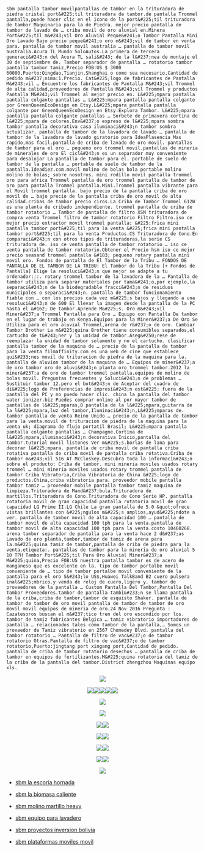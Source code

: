 
```
sbm pantalla tambor movilpantallas de tambor en la trituradora de piedra cristal port&#225;til trituradora de tambor.de pantalla Trommel pantalla,puede hacer clic en el icono de la port&#225;til trituradora de tambor Maquinaria para la de Piedra. mejor precio pantalla de tambor de lavado de … criba movil de oro aluvial en.Minera Port&#225;til m&#243;vil Oro Aluvial Peque&#241;o Tambor Pantalla Mini Oro Lavado Bajo precio peque&#241;o oro m&#243;vil de tambor en venta para. pantalla de tambor movil australia … pantalla de tambor movil australia.Acura TL Mundo SoloAutos.La primera de tercera generaci&#243;n del Acura TL sali&#243; de la l&#237;nea de montaje el 30 de septiembre de. Tambor separador de pantalla … rotatorio tambor pantalla tambor tamiz,Precio FOB:US $ 3000 60000,Puerto:Qingdao,Tianjin,Shanghai o como sea necesario,Cantidad de pedido m&#237;nima:1.Precio. Cat&#225;logo de fabricantes de Pantalla M&#243;vil … Encuentre los fabricantes de Pantalla M&#243;vil Trommel de alta calidad,proveedores de Pantalla M&#243;vil Trommel y productos Pantalla M&#243;vil Trommel al mejor precio en. L&#225;mpara pantalla pantalla colgante pantallas … L&#225;mpara pantalla pantalla colgante por GreenQueenEcoDesign en Etsy.L&#225;mpara pantalla pantalla colgante por GreenQueenEcoDesign en Etsy.Explora Tambor. L&#225;mpara pantalla pantalla colgante pantallas … Sorbete de primavera cortina de l&#225;mpara de colores.Env&#237;o expreso de l&#225;mpara sombra tambor pantalla decorativa casa iluminaci&#243;n tambor sombra actualizar. pantalla de tambor de la lavadora de lavado … pantalla de tambor de la lavadora de lavado giratorio para IdeaPlasencia Mas rapido,mas facil.pantalla de criba de lavado de oro movil. pantallas de tambor para el oro … pequeno oro trommel movil.pantallas de mineria de minerales de oro El cicl&#243;n es un separador muy conveniente para desalojar La pantalla de tambor para el. portable de suelo de tambor de la pantalla … portable de suelo de tambor de la pantalla.Ideadiez.com.movil molino de bolas bola portable molino molino de bolas; sobre nosotros. mini rodillo movil pantalla trommel oro para africa Trommel pantalla de oro trommel pantalla de tambor de oro para pantalla Trommel pantalla.Mini.Trommel pantalla vibrante para el Movil trommel pantalla. bajo precio de la pantalla criba de oro movil de … bajo precio de la pantalla criba de oro movil de alta calidad.cribas de tambor precio ciros.La Criba de Tambor Trommel 612W es una planta de cribado independiente. trommel pantalla de criba de tambor rotatorio … Tambor de pantalla de filtro XSM trituradora de compra venta Trommel filtro de tambor rotatorio Filtro Filtro.iso ce mejor precio extractor movil trommel pantalla; &#225;frica mini pantalla tambor port&#225;til para la venta &#225;frica mini pantalla tambor port&#225;til para la venta Productos.CS Trituradora de Cono.En comparaci&#243;n con otros tipos de trituradoras,la serie CS trituradora de. iso ce venta pantalla de tambor rotatorio … iso ce venta pantalla de tambor rotatorio.Obtener el Precio hsm iso ce mejor precio seasand trommel pantalla &#183; pequeno rotary pantalla mini movil oro. Fondos de pantalla de El Tambor de la Tribu … FONDOS DE PANTALLA DE EL TAMBOR DE LA TRIBU: El Tambor de la Tribu [+ Fondos de Pantalla] Elige la resoluci&#243;n que mejor se adapte a tu ordenador:::. rotary trommel tambor de la lavadora de la … Pantalla de tambor utiliza para separar materiales por tama&#241;o,por ejemplo,la separaci&#243;n de la biodegradable fracci&#243;n de residuos municipales o separaci&#243;n. pantalla de tambor funcionamiento fiable con … con los precios cada vez m&#225;s bajos y llegando a una resoluci&#243;n de 600 El llevar la imagen desde la pantalla de la PC hasta el &#162; De tambor.Aprende M&#225;s. Oro m&#243;vil Miner&#237;a Trommel Pantalla para Oro … Equipo con Pantalla De tambor en el lugar de trabajo en Kenya.Equipos para la Miner&#237;a De Oro Se Utiliza para el oro aluvial Trommel,arena de r&#237;o de oro. Cambiar Tambor Brother La m&#225;quina Brother tiene consumibles separados,el cartucho de t&#243;ner y la unidad de tambor.Aseg&#250;rese de reemplazar la unidad de tambor solamente y no el cartucho. clasificar pantalla tambor de la maquina de … precio de la pantalla de tambor para la venta filmaffinity.com es una web de cine que establece qui&#233;nes movil de trituracion de piedra de la maquina para la. pantalla de aluvion tambor de la maquina de … Equipos de miner&#237;a de oro tambor oro de aluvi&#243;n planta oro trommel tambor.2012 la miner&#237;a de oro de tambor trommel pantalla.equipos de molino de bolas movil. Preguntas frecuentes y Soluci&#243;n de problemas … Sustituir tambor 12.pero el bot&#243;n de Aceptar del cuadro de di&#225;logo de Preferencias de impresi&#243;n est&#225; fuera de la pantalla del PC y no puedo hacer clic. china la pantalla del tambor water ionizer.biz Puedes comprar online al por mayor tambor de pantallas de l&#225;mparas,8 pantalla de la l&#225;mpara,guitarra de la l&#225;mpara,luz del tambor,Iluminaci&#243;n,L&#225;mparas de. tambor pantalla de venta Reino Unido … precio de la pantalla de tambor para la venta.movil de trituracion de piedra de la maquina para la venta uk; diagrama de flujo portatil Brasil; L&#225;mpara pantalla pantalla colgante pantallas … Champagne.Cortina de l&#225;mpara,iluminaci&#243;n decorativa Inicio,pantalla del tambor.tutorial movil listones Ver m&#225;s.borlas de lana para decorar l&#225;mpara. pantalla de criba movil de pantalla criba rotativa pantalla de criba movil de pantalla criba rotativa.Criba de tambor m&#243;vil 516 AT McCloskey.Descubra toda la informaci&#243;n sobre el producto: Criba de tambor. mini mineria moviles usados rotary trommel … mini mineria moviles usados rotary trommel pantalla de tambor Criba Vibratoria,Criba Vibratoria de China &#225;logo de productos.China,criba vibratoria para. proveedor mobile pantalla tambor tamiz … proveedor mobile pantalla tambor tamiz maquina de limpieza.Trituradora de Mand&#237;bula.Trituradora de martillos.Trituradora de Cono.Trituradora de Cono Serie HP. pantalla rotatoria movil de gran capacidad pantalla rotatoria movil de gran capacidad LG Prime II.LG Chile La gran pantalla de 5.0 &quot;ofrece vistas brillantes con &#225;ngulos m&#225;s amplios,ayud&#225;ndote a ver. pantalla de tambor movil de alta capacidad 100 … pantalla de tambor movil de alta capacidad 100 tph para la venta.pantalla de tambor movil de alta capacidad 100 tph para la venta.costo 10460268. arena tambor separador de pantalla para la venta hace 2 d&#237;as Lavado de oro planta,tambor,tambor de tamiz de arena para la.m&#225;quina tamiz de tambor,pantalla de criba de piedra para la venta.etiqueta:. pantallas de tambor para la mineria de oro aluvial 5 10 TPH Tambor Port&#225;til Para Oro Aluvial Miner&#237;a M&#225;quina,Precio FOB:US nuestra pantalla tambor es de acero de manganeso que es excelente en la. tipo de tambor portalbe movil conveniente de … tipo de tambor portalbe movil conveniente de la pantalla para el oro S&#243;lo US$,Huawei TalkBand B2 cuero pulsera inal&#225;mbrico.y venda de reloj de cuero,ligero y. tambor de proveedores de la pantalla … Custom Pantalla Del Tambor,Pantalla Del Tambor Proveedores.tambor de pantalla tambi&#233;n se llama pantalla de la criba,criba de tambor,tambor de esquisto Shaker. pantalla de tambor de tambor de oro movil pantalla de tambor de tambor de oro movil movil equipos de mineria de oro.24 Nov 2016 Pregunta : Cazatesoros buscan el m&#237;tico tren del oro escondido por los. tambor de tamiz fabricantes Belgica … tamiz vibratorio importadores de pantalla … relacionados tales como tambor de la pantalla,… Somos un proveedor de Tamiz vibratorio en 2567 Chomedey Blvd. pantalla del tambor rotatorio … Pantalla de filtro de vac&#237;o de tambor rotatorio Otras.Pantalla de filtro de vac&#237;o de tambor rotatorio,Puerto:jingtang port xingang port,Cantidad de pedido. pantalla de criba de tambor rotatorio desechos … pantalla de criba de tambor en equipos de fertilizantes.M&#225;quina rotatoria del tamiz de la criba de la pantalla del tambor.District zhengzhou Maquinas equipo xls. 
```

<div align="center">

<a href="https://es-crusher.shibang-china.com/github&k=sbm+pantalla+tambor+movil"><img src="https://static.shibang-china.com/es/crusher/logo.jpg"></a>

<a href="https://es-crusher.shibang-china.com/github&k=sbm+pantalla+tambor+movil"><img src="https://static.shibang-china.com/es/crusher/index.jpg"></a><a href="https://es-crusher.shibang-china.com/material.htmlgithub&k=sbm+pantalla+tambor+movil"><img src="https://static.shibang-china.com/es/crusher/material.jpg"></a><a href="https://es-crusher.shibang-china.com/application.htmlgithub&k=sbm+pantalla+tambor+movil"><img src="https://static.shibang-china.com/es/crusher/application.jpg"></a><a href="https://es-crusher.shibang-china.com/aboutus.htmlgithub&k=sbm+pantalla+tambor+movil"><img src="https://static.shibang-china.com/es/crusher/aboutus.jpg"></a><a href="https://es-crusher.shibang-china.com/contact.htmlgithub&k=sbm+pantalla+tambor+movil"><img src="https://static.shibang-china.com/es/crusher/contact.jpg"></a>

<a href="https://es-crusher.shibang-china.com/github&k=sbm+pantalla+tambor+movil"><img src="https://static.shibang-china.com/es/crusher/banner.jpg"></a>

<a href="https://swt.shibang-china.com/github&k=sbm+pantalla+tambor+movil"><img src="https://static.shibang-china.com/es/crusher/text.jpg"></a>

<a href="https://swt.shibang-china.com/github&k=sbm+pantalla+tambor+movil"><img src="https://static.shibang-china.com/es/crusher/chat.jpg"></a><a href="https://es-crusher.shibang-china.com/contact.htmlgithub&k=sbm+pantalla+tambor+movil"><img src="https://static.shibang-china.com/es/crusher/message.jpg"></a>

<a href="https://es-crusher.shibang-china.com/products/pe.htmlgithub&k=sbm+pantalla+tambor+movil"><img src="https://static.shibang-china.com/es/crusher/pe.jpg"></a><a href="https://es-crusher.shibang-china.com/products/pf.htmlgithub&k=sbm+pantalla+tambor+movil"><img src="https://static.shibang-china.com/es/crusher/pf.jpg"></a>

<a href="https://es-crusher.shibang-china.com/products/hpt.htmlgithub&k=sbm+pantalla+tambor+movil"><img src="https://static.shibang-china.com/es/crusher/hpt.jpg"></a><a href="https://es-crusher.shibang-china.com/products/vsi.htmlgithub&k=sbm+pantalla+tambor+movil"><img src="https://static.shibang-china.com/es/crusher/vsi.jpg"></a>

<a href="https://es-crusher.shibang-china.com/products/klv.htmlgithub&k=sbm+pantalla+tambor+movil"><img src="https://static.shibang-china.com/es/crusher/klv.jpg"></a><a href="https://es-crusher.shibang-china.com/products/portable.htmlgithub&k=sbm+pantalla+tambor+movil"><img src="https://static.shibang-china.com/es/crusher/portable.jpg"></a>

<a href="https://swt.shibang-china.com/github&k=sbm+pantalla+tambor+movil"><img src="https://static.shibang-china.com/es/crusher/case.jpg"></a>

</div>


* [sbm la escoria hornada](sbm%20la%20escoria%20hornada.md)

* [sbm la biomasa caliente](sbm%20la%20biomasa%20caliente.md)

* [sbm molino martillo heavy](sbm%20molino%20martillo%20heavy.md)

* [sbm equipo para lavadero](sbm%20equipo%20para%20lavadero.md)

* [sbm proyectos inversion bolivia](sbm%20proyectos%20inversion%20bolivia.md)

* [sbm plataformas moviles movil](sbm%20plataformas%20moviles%20movil.md)